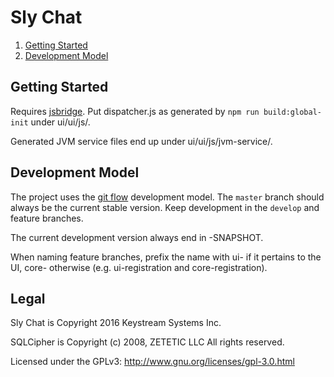# Sly Chat

1. [Getting Started](#getting-started)
2. [Development Model](#development-model)

## Getting Started

Requires [jsbridge](https://github.com/VFPowerTechnologies/jsbridge/tree/develop).
Put dispatcher.js as generated by `npm run build:global-init` under ui/ui/js/.

Generated JVM service files end up under ui/ui/js/jvm-service/.

## Development Model

The project uses the [git flow](https://github.com/petervanderdoes/gitflow-avh) development model. The `master` branch should always be the current stable version. Keep development in the `develop` and feature branches.

The current development version always end in -SNAPSHOT.

When naming feature branches, prefix the name with ui- if it pertains to the UI, core- otherwise (e.g. ui-registration and core-registration).

## Legal

Sly Chat is Copyright 2016 Keystream Systems Inc.

SQLCipher is Copyright (c) 2008, ZETETIC LLC All rights reserved.

Licensed under the GPLv3: http://www.gnu.org/licenses/gpl-3.0.html
